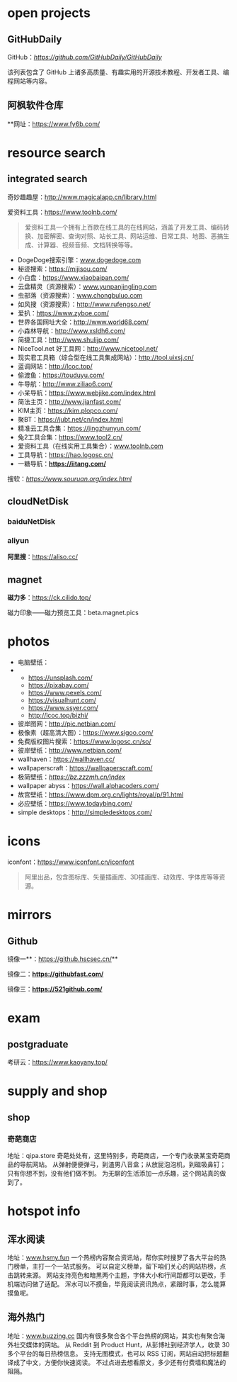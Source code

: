 # open projects

## GitHubDaily

GitHub：*https://github.com/GitHubDaily/GitHubDaily*

该列表包含了 GitHub 上诸多高质量、有趣实用的开源技术教程、开发者工具、编程网站等内容。

## 阿枫软件仓库

**网址：https://www.fy6b.com/



# resource search

## integrated search

奇妙趣趣屋：http://www.magicalapp.cn/library.html

爱资料工具：https://www.toolnb.com/

> 爱资料工具一个拥有上百款在线工具的在线网站，涵盖了开发工具、编码转换、加密解密、查询对照、站长工具、网站运维、日常工具、地图、恶搞生成、计算器、视频音频、文档转换等等。

- DogeDoge搜索引擎：www.dogedoge.com
- 秘迹搜索：https://mijisou.com/
- 小白盘：https://www.xiaobaipan.com/
- 云盘精灵（资源搜索）：www.yunpanjingling.com
- 虫部落（资源搜索）：www.chongbuluo.com
- 如风搜（资源搜索）：http://www.rufengso.net/
- 爱扒：https://www.zyboe.com/
- 世界各国网址大全：http://www.world68.com/
- 小森林导航：http://www.xsldh6.com/
- 简捷工具：http://www.shulijp.com/
- NiceTool.net 好工具网：http://www.nicetool.net/
- 现实君工具箱（综合型在线工具集成网站）：http://tool.uixsj.cn/
- 蓝调网站：http://lcoc.top/
- 偷渡鱼：https://touduyu.com/
- 牛导航：http://www.ziliao6.com/
- 小呆导航：https://www.webjike.com/index.html
- 简法主页：http://www.jianfast.com/
- KIM主页：https://kim.plopco.com/
- 聚BT：https://jubt.net/cn/index.html
- 精准云工具合集：https://jingzhunyun.com/
- 兔2工具合集：https://www.tool2.cn/
- 爱资料工具（在线实用工具集合）：www.toolnb.com
- 工具导航：https://hao.logosc.cn/
- 一糖导航：**https://iitang.com/**

搜软：*https://www.souruan.org/index.html*

## cloudNetDisk

### baiduNetDisk



### aliyun

**阿里搜**：https://aliso.cc/

## magnet

**磁力多**：https://ck.cilido.top/

磁力印象——磁力预览工具：beta.magnet.pics



# photos

- 电脑壁纸：
- - https://unsplash.com/
  - https://pixabay.com/
  - https://www.pexels.com/
  - https://visualhunt.com/
  - https://www.ssyer.com/
  - http://lcoc.top/bizhi/
- 彼岸图网：http://pic.netbian.com/
- 极像素（超高清大图）：https://www.sigoo.com/
- 免费版权图片搜索：https://www.logosc.cn/so/
- 彼岸壁纸：http://www.netbian.com/
- wallhaven：https://wallhaven.cc/
- wallpaperscraft：https://wallpaperscraft.com/
- 极简壁纸：*https://bz.zzzmh.cn/index*
- wallpaper abyss：https://wall.alphacoders.com/
- 故宫壁纸：https://www.dpm.org.cn/lights/royal/p/91.html
- 必应壁纸：https://www.todaybing.com/
- simple desktops：http://simpledesktops.com/

# icons

iconfont：https://www.iconfont.cn/iconfont

> 阿里出品，包含图标库、矢量插画库、3D插画库、动效库、字体库等等资源。

# mirrors

## Github

镜像一**：https://github.hscsec.cn/**

镜像二：**https://githubfast.com/**

镜像三：**https://521github.com/**



# exam

## postgraduate

考研云：https://www.kaoyany.top/

# supply and shop

## shop

### 奇葩商店

地址：qipa.store
奇葩处处有，这里特别多，奇葩商店，一个专门收录某宝奇葩商品的导航网站。
从弹射便便弹弓，到渣男八音盒；从放屁泡泡机，到磁吸鼻钉；只有你想不到，没有他们做不到。
为无聊的生活添加一点乐趣，这个网站真的做到了。

# hotspot info

## 浑水阅读

地址：www.hsmy.fun
一个热榜内容聚合资讯站，帮你实时搜罗了各大平台的热门榜单，主打一个一站式服务。
可以自定义榜单，留下咱们关心的网站热榜，点击跳转来源。
网站支持亮色和暗黑两个主题，字体大小和行间距都可以更改，手机端访问做了适配。
浑水可以不摸鱼，毕竟阅读资讯热点，紧跟时事，怎么能算摸鱼呢。

## 海外热门

地址：www.buzzing.cc
国内有很多聚合各个平台热榜的网站，其实也有聚合海外社交媒体的网站。
从 Reddit 到 Product Hunt，从彭博社到经济学人，收录 30 多个平台的每日热榜信息。
支持无图模式，也可以 RSS 订阅，网站自动把标题翻译成了中文，方便你快速阅读。
不过点进去想看原文，多少还有付费墙和魔法的阻隔。